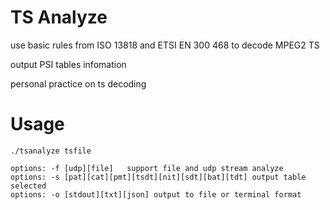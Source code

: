 # TS Analyze

use basic rules from ISO 13818 and ETSI EN 300 468 to decode MPEG2 TS

output PSI tables infomation

personal practice on ts decoding

# Usage
```
./tsanalyze tsfile
```
```
options: -f [udp][file]   support file and udp stream analyze
options: -s [pat][cat][pmt][tsdt][nit][sdt][bat][tdt] output table selected
options: -o [stdout][txt][json] output to file or terminal format
```
